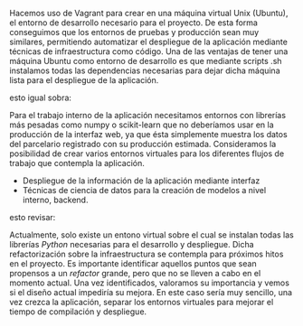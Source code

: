 
Hacemos uso de Vagrant para crear en una máquina virtual Unix (Ubuntu), el entorno de desarrollo necesario para el proyecto. De esta forma conseguimos que los entornos de pruebas y producción sean muy similares, permitiendo automatizar el despliegue de la aplicación mediante técnicas de infraestructura como código. Una de las ventajas de tener una máquina Ubuntu como entorno de desarrollo es que mediante scripts .sh instalamos todas las dependencias necesarias para dejar dicha máquina lista para el despliegue de la aplicación.

esto igual sobra: 

Para el trabajo interno de la aplicación necesitamos entornos con librerías más pesadas como numpy o scikit-learn que no deberíamos usar en la producción de la interfaz web, ya que ésta simplemente muestra los datos del parcelario registrado con su producción estimada. Consideramos la posibilidad de crear varios entornos virtuales para los diferentes flujos de trabajo que contempla la aplicación.

- Despliegue de la información de la aplicación mediante interfaz
- Técnicas de ciencia de datos para la creación de modelos a nivel interno, backend.

esto revisar: 

Actualmente, solo existe un entono virtual sobre el cual se instalan todas las librerías *Python* necesarias para el desarrollo y despliegue. Dicha refactorización sobre la infraestructura se contempla para próximos hitos en el proyecto. Es importante identificar aquellos puntos que sean propensos a un *refactor* grande, pero que no se lleven a cabo en el momento actual. Una vez identificados, valoramos su importancia y vemos si el diseño actual impediría su mejora. En este caso sería muy sencillo, una vez crezca la aplicación, separar los entornos virtuales para mejorar el tiempo de compilación y despliegue.
